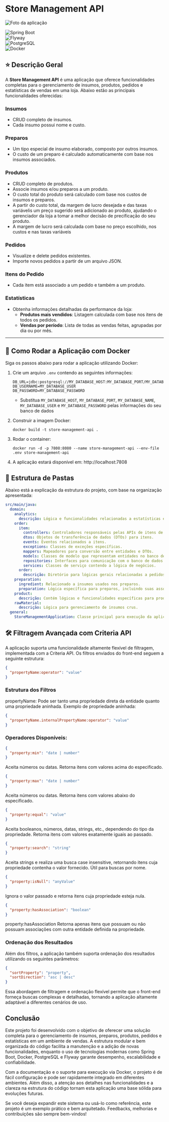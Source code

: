 # Store Management API

![Foto da aplicação](docs/illustrations/img.png)

![Spring Boot](https://img.shields.io/badge/Spring%20Boot-6DB33F?style=for-the-badge&logo=spring-boot&logoColor=white)  
![Flyway](https://img.shields.io/badge/Flyway-CC0200?style=for-the-badge&logo=flyway&logoColor=white)  
![PostgreSQL](https://img.shields.io/badge/PostgreSQL-336791?style=for-the-badge&logo=postgresql&logoColor=white)  
![Docker](https://img.shields.io/badge/Docker-2496ED?style=for-the-badge&logo=docker&logoColor=white)

## ⭐ Descrição Geral

A **Store Management API** é uma aplicação que oferece funcionalidades completas para o gerenciamento de insumos,
produtos, pedidos e estatísticas de vendas em uma loja. Abaixo estão as principais funcionalidades oferecidas:

### Insumos

- CRUD completo de insumos.
- Cada insumo possui nome e custo.

### Preparos

- Um tipo especial de insumo elaborado, composto por outros insumos.
- O custo de um preparo é calculado automaticamente com base nos insumos associados.

### Produtos

- CRUD completo de produtos.
- Associe insumos e/ou preparos a um produto.
- O custo total do produto será calculado com base nos custos de insumos e preparos.
- A partir do custo total, da margem de lucro desejada e das taxas variávelis um preço sugerido será adicionado ao
  produto,
  ajudando o gerenciador da loja a tomar a melhor decisão de precificação do seu produto.
- A margem de lucro será calculada com base no preço escolhido, nos custos e nas taxas variáveis

### Pedidos

- Visualize e delete pedidos existentes.
- Importe novos pedidos a partir de um arquivo JSON.

### Itens do Pedido

- Cada item está associado a um pedido e também a um produto.

### Estatísticas

- Obtenha informações detalhadas da performance da loja:
    - **Produtos mais vendidos**: Listagem calculada com base nos itens de todos os pedidos.
    - **Vendas por período**: Lista de todas as vendas feitas, agrupadas por dia ou por mês.

---

## 🚀 Como Rodar a Aplicação com Docker

Siga os passos abaixo para rodar a aplicação utilizando Docker:

1. Crie um arquivo `.env` contendo as seguintes informações:
    ```dotenv
    DB_URL=jdbc:postgresql://MY_DATABASE_HOST:MY_DATABASE_PORT/MY_DATABASE_NAME
    DB_USERNAME=MY_DATABASE_USER
    DB_PASSWORD=MY_DATABASE_PASSWORD
   ```
    - Substitua `MY_DATABASE_HOST`, `MY_DATABASE_PORT`, `MY_DATABASE_NAME`, `MY_DATABASE_USER` e `MY_DATABASE_PASSWORD`
      pelas informações do seu banco de dados

2. Construir a imagem Docker:
    ```shell
    docker build -t store-management-api .
    ```
3. Rodar o container:
    ```shell
    docker run -d -p 7808:8080 --name store-management-api --env-file .env store-management-api
    ```
4. A aplicação estará disponível em: http://localhost:7808

## 📂 Estrutura de Pastas

Abaixo está a explicação da estrutura do projeto, com base na organização apresentada:

```yaml
src/main/java:
  domain:
    analytics:
      descrição: Lógica e funcionalidades relacionadas a estatísticas e relatórios.
    order:
      item:
        controllers: Controladores responsáveis pelas APIs de itens de pedido.
        dtos: Objetos de transferência de dados (DTOs) para itens.
        events: Eventos relacionados a itens.
        exceptions: Classes de exceções específicas.
        mappers: Mapeadores para conversão entre entidades e DTOs.
        models: Classes de modelo que representam entidades no banco de dados.
        repositories: Interfaces para comunicação com o banco de dados.
        services: Classes de serviço contendo a lógica de negócios.
      order:
        descrição: Diretório para lógicas gerais relacionadas a pedidos.
    preparation:
      ingredient: Relacionado a insumos usados nos preparos.
      preparation: Lógica específica para preparos, incluindo suas associações e custos.
    product:
      descrição: Contém lógicas e funcionalidades específicas para produtos.
    rawMaterial:
      descrição: Lógica para gerenciamento de insumos crus.
  general:
    StoreManagementApplication: Classe principal para execução da aplicação.
```

## 🛠️ Filtragem Avançada com Criteria API

A aplicação suporta uma funcionalidade altamente flexível de filtragem, implementada com a Criteria API. Os filtros
enviados do front-end seguem a seguinte estrutura:

```json
{
  "propertyName:operator": "value"
}
```

### Estrutura dos Filtros

propertyName: Pode ser tanto uma propriedade direta da entidade quanto uma propriedade aninhada. Exemplo de propriedade
aninhada:

```json
{
  "propertyName.internalPropertyName:operator": "value"
}
```

### Operadores Disponíveis:

```json
{
  "property:min": "date | number"
}
```

Aceita números ou datas. Retorna itens com valores acima do especificado.

```json
{
  "property:max": "date | number"
}
```

Aceita números ou datas. Retorna itens com valores abaixo do especificado.

```json
{
  "property:equal": "value"
}
```

Aceita booleanos, números, datas, strings, etc., dependendo do tipo da propriedade. Retorna itens com valores exatamente
iguais ao passado.

```json
{
  "property:search": "string"
}
```

Aceita strings e realiza uma busca case insensitive, retornando itens cuja propriedade contenha o valor fornecido. Útil
para buscas por nome.

```json
{
  "property:isNull": "anyValue"
}
```

Ignora o valor passado e retorna itens cuja propriedade esteja nula.

```json
{
  "property:hasAssociation": "boolean"
}
```

property:hasAssociation
Retorna apenas itens que possuam ou não possuam associações com outra entidade definida na propriedade.

### Ordenação dos Resultados

Além dos filtros, a aplicação também suporta ordenação dos resultados utilizando os seguintes parâmetros:

```json
{
  "sortProperty": "property",
  "sortDirection": "asc | desc"
}
```

Essa abordagem de filtragem e ordenação flexível permite que o front-end forneça buscas complexas e detalhadas, tornando
a aplicação altamente adaptável a diferentes cenários de uso.

## Conclusão

Este projeto foi desenvolvido com o objetivo de oferecer uma solução completa para o gerenciamento de insumos, preparos,
produtos, pedidos e estatísticas em um ambiente de vendas. A estrutura modular e bem organizada do código facilita a
manutenção e a adição de novas funcionalidades, enquanto o uso de tecnologias modernas como Spring Boot, Docker,
PostgreSQL e Flyway garante desempenho, escalabilidade e confiabilidade.

Com a documentação e o suporte para execução via Docker, o projeto é de fácil configuração e pode ser rapidamente
integrado em diferentes ambientes. Além disso, a atenção aos detalhes nas funcionalidades e a clareza na estrutura do
código tornam esta aplicação uma base sólida para evoluções futuras.

Se você deseja expandir este sistema ou usá-lo como referência, este projeto é um exemplo prático e bem arquitetado.
Feedbacks, melhorias e contribuições são sempre bem-vindos!